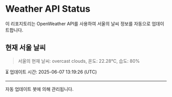 
# Weather API Status

이 리포지토리는 OpenWeather API를 사용하여 서울의 날씨 정보를 자동으로 업데이트합니다.

## 현재 서울 날씨
> 서울의 현재 날씨: overcast clouds, 온도: 22.28°C, 습도: 80%

⏳ 업데이트 시간: 2025-06-07 13:19:26 (UTC)

---
자동 업데이트 봇에 의해 관리됩니다.
